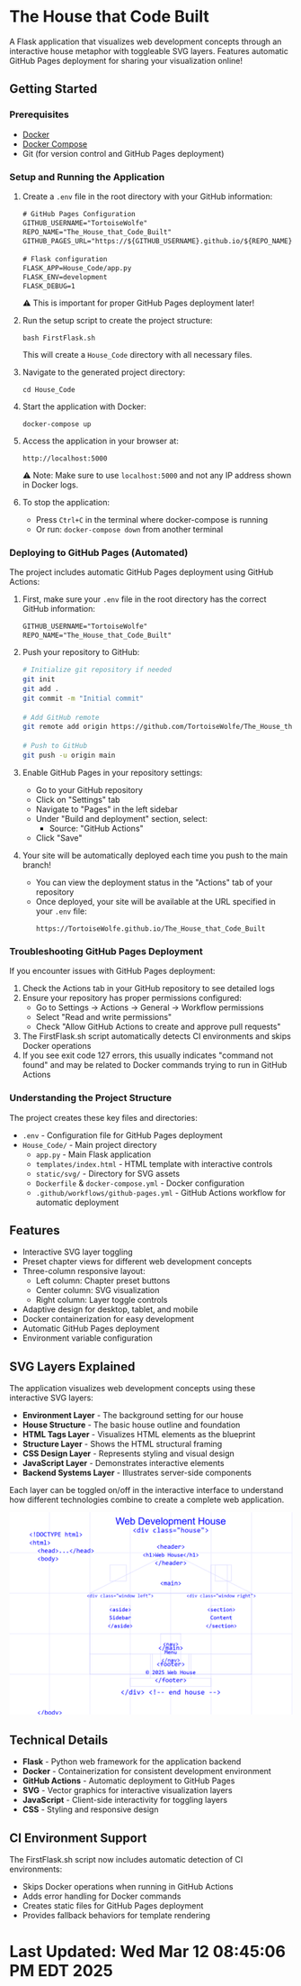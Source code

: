 # The House that Code Built

A Flask application that visualizes web development concepts through an interactive house metaphor with toggleable SVG layers. Features automatic GitHub Pages deployment for sharing your visualization online!

## Getting Started

### Prerequisites
- [Docker](https://docs.docker.com/get-docker/)
- [Docker Compose](https://docs.docker.com/compose/install/)
- Git (for version control and GitHub Pages deployment)

### Setup and Running the Application

1. Create a `.env` file in the root directory with your GitHub information:
   ```
   # GitHub Pages Configuration
   GITHUB_USERNAME="TortoiseWolfe"
   REPO_NAME="The_House_that_Code_Built"
   GITHUB_PAGES_URL="https://${GITHUB_USERNAME}.github.io/${REPO_NAME}"
   
   # Flask configuration
   FLASK_APP=House_Code/app.py
   FLASK_ENV=development
   FLASK_DEBUG=1
   ```
   ⚠️ This is important for proper GitHub Pages deployment later!

2. Run the setup script to create the project structure:
   ```
   bash FirstFlask.sh
   ```
   This will create a `House_Code` directory with all necessary files.

3. Navigate to the generated project directory:
   ```
   cd House_Code
   ```

4. Start the application with Docker:
   ```
   docker-compose up
   ```

5. Access the application in your browser at:
   ```
   http://localhost:5000
   ```
   ⚠️ Note: Make sure to use `localhost:5000` and not any IP address shown in Docker logs.

6. To stop the application:
   - Press `Ctrl+C` in the terminal where docker-compose is running
   - Or run: `docker-compose down` from another terminal

### Deploying to GitHub Pages (Automated)

The project includes automatic GitHub Pages deployment using GitHub Actions:

1. First, make sure your `.env` file in the root directory has the correct GitHub information:
   ```
   GITHUB_USERNAME="TortoiseWolfe"
   REPO_NAME="The_House_that_Code_Built" 
   ```

2. Push your repository to GitHub:
   ```bash
   # Initialize git repository if needed
   git init
   git add .
   git commit -m "Initial commit"
   
   # Add GitHub remote
   git remote add origin https://github.com/TortoiseWolfe/The_House_that_Code_Built.git
   
   # Push to GitHub
   git push -u origin main
   ```

3. Enable GitHub Pages in your repository settings:
   - Go to your GitHub repository
   - Click on "Settings" tab
   - Navigate to "Pages" in the left sidebar
   - Under "Build and deployment" section, select:
     - Source: "GitHub Actions"
   - Click "Save"

4. Your site will be automatically deployed each time you push to the main branch!
   - You can view the deployment status in the "Actions" tab of your repository
   - Once deployed, your site will be available at the URL specified in your `.env` file:
     ```
     https://TortoiseWolfe.github.io/The_House_that_Code_Built
     ```

### Troubleshooting GitHub Pages Deployment

If you encounter issues with GitHub Pages deployment:

1. Check the Actions tab in your GitHub repository to see detailed logs
2. Ensure your repository has proper permissions configured:
   - Go to Settings → Actions → General → Workflow permissions
   - Select "Read and write permissions"
   - Check "Allow GitHub Actions to create and approve pull requests"
3. The FirstFlask.sh script automatically detects CI environments and skips Docker operations
4. If you see exit code 127 errors, this usually indicates "command not found" and may be related to Docker commands trying to run in GitHub Actions

### Understanding the Project Structure

The project creates these key files and directories:

- `.env` - Configuration file for GitHub Pages deployment
- `House_Code/` - Main project directory
  - `app.py` - Main Flask application
  - `templates/index.html` - HTML template with interactive controls
  - `static/svg/` - Directory for SVG assets
  - `Dockerfile` & `docker-compose.yml` - Docker configuration
  - `.github/workflows/github-pages.yml` - GitHub Actions workflow for automatic deployment

## Features

- Interactive SVG layer toggling
- Preset chapter views for different web development concepts
- Three-column responsive layout:
  - Left column: Chapter preset buttons
  - Center column: SVG visualization
  - Right column: Layer toggle controls
- Adaptive design for desktop, tablet, and mobile
- Docker containerization for easy development
- Automatic GitHub Pages deployment
- Environment variable configuration

## SVG Layers Explained

The application visualizes web development concepts using these interactive SVG layers:

- **Environment Layer** - The background setting for our house
- **House Structure** - The basic house outline and foundation
- **HTML Tags Layer** - Visualizes HTML elements as the blueprint
- **Structure Layer** - Shows the HTML structural framing
- **CSS Design Layer** - Represents styling and visual design
- **JavaScript Layer** - Demonstrates interactive elements
- **Backend Systems Layer** - Illustrates server-side components

Each layer can be toggled on/off in the interactive interface to understand how different technologies combine to create a complete web application.

![House Code Prints](https://github.com/TortoiseWolfe/FirstFlask/blob/main/_svg_assets/houseCodePrints.png?raw=true)

## Technical Details

- **Flask** - Python web framework for the application backend
- **Docker** - Containerization for consistent development environment
- **GitHub Actions** - Automatic deployment to GitHub Pages
- **SVG** - Vector graphics for interactive visualization layers
- **JavaScript** - Client-side interactivity for toggling layers 
- **CSS** - Styling and responsive design

## CI Environment Support

The FirstFlask.sh script now includes automatic detection of CI environments:
- Skips Docker operations when running in GitHub Actions
- Adds error handling for Docker commands
- Creates static files for GitHub Pages deployment
- Provides fallback behaviors for template rendering

# Last Updated: Wed Mar 12 08:45:06 PM EDT 2025